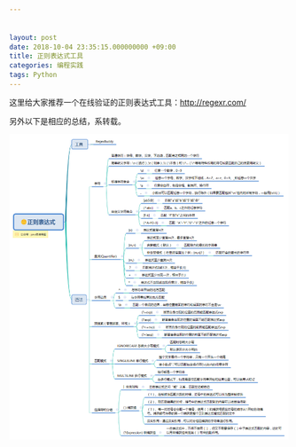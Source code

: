 ```yaml
---


layout: post
date: 2018-10-04 23:35:15.000000000 +09:00
title: 正则表达式工具
categories: 编程实践
tags: Python
---
```

这里给大家推荐一个在线验证的正则表达式工具：http://regexr.com/



另外以下是相应的总结，系转载。

![regular](/assets/images/regular.png)